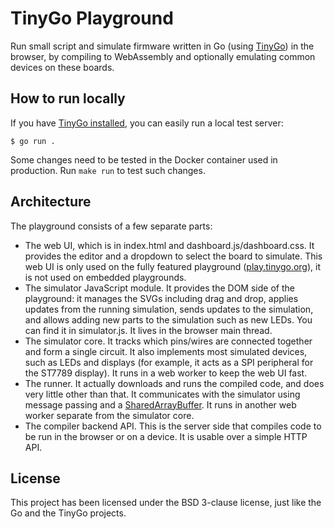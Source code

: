 # TinyGo Playground

Run small script and simulate firmware written in Go (using
[TinyGo](https://github.com/tinygo-org/tinygo)) in the browser, by compiling
to WebAssembly and optionally emulating common devices on these boards.

## How to run locally

If you have [TinyGo installed](https://tinygo.org/getting-started/), you can
easily run a local test server:

    $ go run .

Some changes need to be tested in the Docker container used in production. Run
`make run` to test such changes.

## Architecture

The playground consists of a few separate parts:

  * The web UI, which is in index.html and dashboard.js/dashboard.css. It provides the editor and a dropdown to select the board to simulate. This web UI is only used on the fully featured playground ([play.tinygo.org](https://play.tinygo.org/)), it is not used on embedded playgrounds.
  * The simulator JavaScript module. It provides the DOM side of the playground: it manages the SVGs including drag and drop, applies updates from the running simulation, sends updates to the simulation, and allows adding new parts to the simulation such as new LEDs. You can find it in simulator.js. It lives in the browser main thread.
  * The simulator core. It tracks which pins/wires are connected together and form a single circuit. It also implements most simulated devices, such as LEDs and displays (for example, it acts as a SPI peripheral for the ST7789 display). It runs in a web worker to keep the web UI fast.
  * The runner. It actually downloads and runs the compiled code, and does very little other than that. It communicates with the simulator using message passing and a [SharedArrayBuffer](https://developer.mozilla.org/en-US/docs/Web/JavaScript/Reference/Global_Objects/SharedArrayBuffer). It runs in another web worker separate from the simulator core.
  * The compiler backend API. This is the server side that compiles code to be run in the browser or on a device. It is usable over a simple HTTP API.

## License

This project has been licensed under the BSD 3-clause license, just like the Go
and the TinyGo projects.
